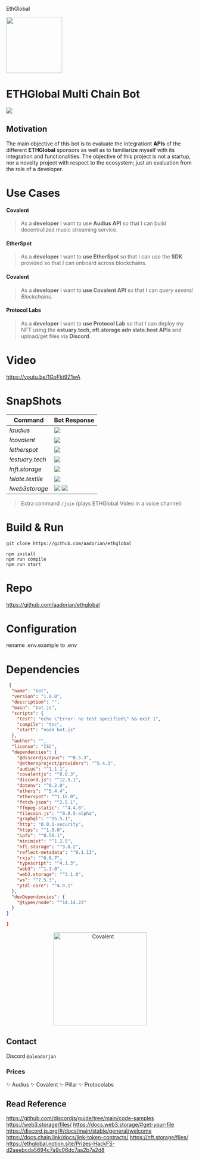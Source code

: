 EthGlobal 


<p align="left">
<a href="https://ethglobal.co" target="_blank">
<img src="https://i.imgur.com/mZRUDc0.png " width="150" alt="">
</a>
</p>

# ETHGlobal Multi Chain Bot


![](https://i.imgur.com/mZRUDc0.png)


## **Motivation**



The main objective of this bot is to evaluate the integrationt **APIs** of the different **ETHGlobal** sponsors as well as to familiarize myself with its integration and functionalities. The objective of this project is not a startup, nor a novelty project with respect to the ecosystem; just an evaluation from the role of a developer.




# Use Cases 


#### Covalent
> As a **developer** I want to use **Audius API** so that I can build  decentralized music streaming service. 

#### EtherSpot 
> As a **developer** I want to **use EtherSpot** so that I can use the **SDK** provided so that I can onboard across blockchains.

#### Covalent
> As a **developer** I want to **use Covalent API** so that I can **query several* Blockchains*. 


#### Protocol Labs
> As a **developer** I want to **use Protocol Lab** so that I can deploy my NFT using the **estuary.tech, nft.storage adn slate.host APIs** and upload/get files via **Discord**.



# Video 

https://youtu.be/1GoFkt9Z1wA




# SnapShots





| Command    | Bot Response 
| -------- | -------- | 
|  *!audius* |  ![](https://i.imgur.com/jManZg7.png) | 
|  *!covalent* |![](https://i.imgur.com/sMczJhK.png)      | 
| *!etherspot*     |  ![](https://i.imgur.com/p5AviVK.png)| 
|  *!estuary.tech* |  ![](https://i.imgur.com/Z4kU2pb.png)  | 
| *!nft.storage*| ![](https://i.imgur.com/9uWGGU7.png)|
|  *!slate.textile* | ![](https://i.imgur.com/kCKJ8KT.png)      |
|  *!web3storage* | ![](https://i.imgur.com/gaJX0hA.png) ![](https://i.imgur.com/ylyPYet.png)





>Extra command `/join` (plays ETHGlobal Video in a voice channel)

# Build & Run 
```
git clone https://github.com/aadorian/ethglobal

npm install
npm run compile
npm run start
```
# Repo

https://github.com/aadorian/ethglobal

# Configuration
rename .env.example to .env



# Dependencies


```json
 {
  "name": "bot",
  "version": "1.0.0",
  "description": "",
  "main": "bot.js",
  "scripts": {
    "test": "echo \"Error: no test specified\" && exit 1",
    "compile": "tsc",
    "start": "node bot.js"
  },
  "author": "",
  "license": "ISC",
  "dependencies": {
    "@discordjs/opus": "^0.5.3",
    "@ethersproject/providers": "^5.4.3",
    "audius": "^1.1.1",
    "covalentjs": "^0.0.3",
    "discord.js": "^12.5.1",
    "dotenv": "^8.2.0",
    "ethers": "^5.4.4",
    "etherspot": "^1.15.0",
    "fetch-json": "^2.5.1",
    "ffmpeg-static": "^4.4.0",
    "filecoin.js": "^0.0.5-alpha",
    "graphql": "^15.5.1",
    "http": "0.0.1-security",
    "https": "^1.0.0",
    "ipfs": "^0.56.1",
    "minimist": "^1.2.5",
    "nft.storage": "^3.0.2",
    "reflect-metadata": "^0.1.13",
    "rxjs": "^6.6.7",
    "typescript": "^4.1.3",
    "web3": "^1.3.0",
    "web3.storage": "^3.1.0",
    "ws": "^7.5.3",
    "ytdl-core": "^4.9.1"
  },
  "devDependencies": {
    "@types/node": "^14.14.22"
  }
}

}

```
<p align="center">
<a href="https://ethglobal.co" target="_blank">
<img src="https://i.imgur.com/mZRUDc0.png" width="250" alt="Covalent">
</a>
</p>




## Contact

Discord `@aleadorjan`


### Prices
:sparkles: Audius
:sparkles: Covalent
:sparkles: Pillar
:sparkles: Protocolabs

## Read Reference


https://github.com/discordjs/guide/tree/main/code-samples
https://web3.storage/files/
https://docs.web3.storage/#get-your-file
https://discord.js.org/#/docs/main/stable/general/welcome
https://docs.chain.link/docs/link-token-contracts/
https://nft.storage/files/
https://ethglobal.notion.site/Prizes-HackFS-d2aeebcda5694c7a9c06dc7aa2b7a2d8

